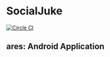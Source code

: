 # SocialJuke

[![Circle CI](https://circleci.com/gh/aphelion/socialjuke.svg?style=svg)](https://circleci.com/gh/aphelion/socialjuke)

## ares: Android Application
